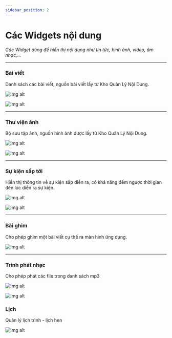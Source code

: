 ```yaml
---
sidebar_position: 2
---
```


# Các Widgets nội dung

*Các Widget dùng để hiển thị nội dung như tin tức, hình ảnh, video, âm nhạc,...*

---

### Bài viết

Danh sách các bài viết, nguồn bài viết lấy từ Kho Quản Lý Nội Dung.

![img alt](/img/widget/content/post-01.jpeg)

![img alt](/img/widget/content/post-02.jpg)

---

### Thư viện ảnh

Bộ sưu tập ảnh, nguồn hình ảnh được lấy từ Kho Quản Lý Nội Dung.

![img alt](/img/widget/content/photogallery-01.jpeg)

![img alt](/img/widget/content/photogallery-02.jpg)

---

### Sự kiện sắp tới

Hiển thị thông tin về sự kiện sắp diễn ra, có khả năng đếm ngược thời gian đến lúc diễn ra sự kiện.

![img alt](/img/widget/content/upcomingevent-01.jpeg)

![img alt](/img/widget/content/upcomingevent-02.jpg)

---

### Bài ghim

Cho phép ghim một bài viết cụ thể ra màn hình ứng dụng.

![img alt](/img/widget/content/specificpost-01.jpeg)

---

### Trình phát nhạc

Cho phép phát các file trong danh sách mp3

![img alt](/img/widget/content/audioplayer-01.jpg)

![img alt](/img/widget/content/audioplayer-02.jpg)

### Lịch

Quản  lý lịch  trình - lịch hen

![img alt](/img/widget/content/calendar-01.jpg)

